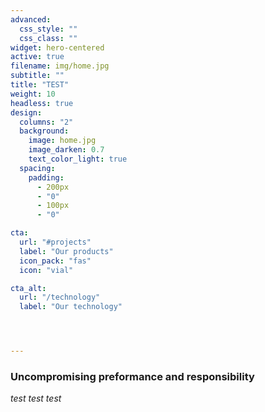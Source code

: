 ```yaml
---
advanced:
  css_style: ""
  css_class: ""
widget: hero-centered
active: true
filename: img/home.jpg
subtitle: ""
title: "TEST"
weight: 10
headless: true
design:
  columns: "2"
  background:
    image: home.jpg
    image_darken: 0.7
    text_color_light: true
  spacing:
    padding:
      - 200px
      - "0"
      - 100px
      - "0"

cta:
  url: "#projects"
  label: "Our products"
  icon_pack: "fas"
  icon: "vial"

cta_alt:
  url: "/technology"
  label: "Our technology"




---
```

<h3>Uncompromising preformance and responsibility</h3>

*test test test*
